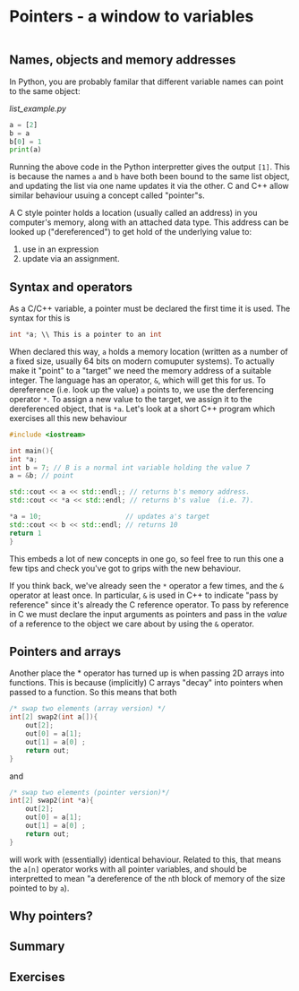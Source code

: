 # Pointers - a window to variables
```{index} arrays, pointers
```

## Names, objects and memory addresses

In Python, you are probably familar that different variable names can point to the same object:

_list_example.py_
```python
a = [2]
b = a
b[0] = 1
print(a)
```
Running the above code in the Python interpretter gives the output `[1]`. This is because the names `a` and `b` have both been bound to the same list object, and updating the list via one name updates it via the other. C and C++ allow similar behaviour usuing a concept called "pointer"s. 

A C style pointer holds a location (usually called an address) in you computer's memory, along with an attached data type. This address can be looked up ("dereferenced") to get hold of the underlying value to:
1. use in an expression
2. update via an assignment.


## Syntax and operators

As a C/C++ variable, a pointer must be declared the first time it is used. The syntax for this is
```c++
int *a; \\ This is a pointer to an int
```
When declared this way, `a` holds a memory location (written as a number of a fixed size, usually 64 bits on modern comuputer systems). To actually make it "point" to a "target" we need the memory address of a suitable integer. The language has an operator, `&`, which will get this for us. To dereference (i.e. look up the value) `a` points to, we use the derferencing operator `*`. To assign a new value to the target, we assign it to the dereferenced object, that is `*a`. Let's look at a short C++ program which exercises all this new behaviour

```c++
#include <iostream>

int main(){
int *a;
int b = 7; // B is a normal int variable holding the value 7
a = &b; // point

std::cout << a << std::endl;; // returns b's memory address.
std::cout << *a << std::endl; // returns b's value  (i.e. 7).

*a = 10;                     // updates a's target
std::cout << b << std::endl; // returns 10
return 1
}
```

This embeds a lot of new concepts in one go, so feel free to run this one a few tips and check you've got to grips with the new behaviour.

If you think back, we've already seen the `*` operator a few times, and the `&` operator at least once. In particular, `&` is used in C++ to indicate "pass by reference" since it's already the C reference operator. To pass by reference in C we must declare the input arguments as pointers and pass in the *value* of a reference to the object we care about by using the `&` operator.

## Pointers and arrays

Another place the * operator has turned up is when passing 2D arrays into functions. This is because (implicitly) C arrays "decay" into pointers when passed to a function. So this means that both

```c++
/* swap two elements (array version) */
int[2] swap2(int a[]){
    out[2];
    out[0] = a[1];
    out[1] = a[0] ;
    return out;
}
```
and 
```c++
/* swap two elements (pointer version)*/
int[2] swap2(int *a){
    out[2];
    out[0] = a[1];
    out[1] = a[0] ;
    return out;
}
```

will work with (essentially) identical behaviour. Related to this, that means the `a[n]` operator works with all pointer variables, and should be interpretted to mean "a dereference of the `n`th block of memory of the size pointed to by `a`).

## Why pointers?

## Summary




## Exercises


